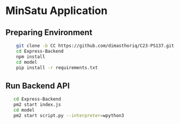 # MinSatu Application

## Preparing Environment
```bash
    git clone -b CC https://github.com/dimasthoriq/C23-PS137.git
    cd Express-Backend
    npm install
    cd model
    pip install -r requirements.txt
```
## Run Backend API
 ```bash
    cd Express-Backend
    pm2 start index.js
    cd model
    pm2 start script.py --interpreter=wpython3
```